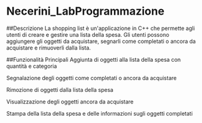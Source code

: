 # Necerini_LabProgrammazione
##Descrizione
La shopping list è un'applicazione in C++ che permette agli utenti di creare e gestire una lista della spesa. Gli utenti possono aggiungere gli oggetti da acquistare, segnarli come completati o ancora da acquistare e rimuoverli dalla lista.

##Funzionalità Principali
Aggiunta di oggetti alla lista della spesa con quantità e categoria

Segnalazione degli oggetti come completati o ancora da acquistare

Rimozione di oggetti dalla lista della spesa

Visualizzazione degli oggetti ancora da acquistare

Stampa della lista della spesa e delle informazioni sugli oggetti completati
